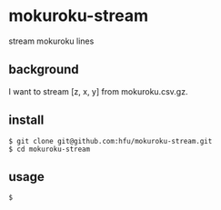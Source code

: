 # mokuroku-stream
stream mokuroku lines

## background
I want to stream [z, x, y] from mokuroku.csv.gz.

## install
```console
$ git clone git@github.com:hfu/mokuroku-stream.git
$ cd mokuroku-stream
```

## usage
```console
$
```

